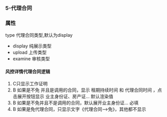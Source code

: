 ### 5-代理合同

### 属性
type <String> 代理合同类型,默认为display
 * display 纯展示类型
 * upload 上传类型
 * examine 审核类型


#### 风控详情代理合同逻辑

 1. C只显示工作证明
 2. B 如果是不免 并且是调用的合同，显示 租期持续时间 和 代理合同时间 ，点击展开按钮显示 业主身份证、房产证...  默认渲染值
 3. B 如果是不免并且不是调用的合同，默认展开业主身份证... 必填  
 4. B 如果是免代理合同，只显示文字《代理合同—>免》，其他都不显示
